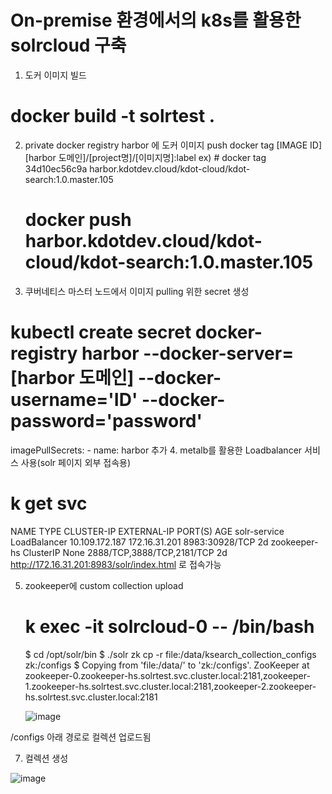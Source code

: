 # On-premise 환경에서의 k8s를 활용한 solrcloud 구축
1. 도커 이미지 빌드
 # docker build -t solrtest .

2. private docker registry harbor 에 도커 이미지 push
 docker tag [IMAGE ID] [harbor 도메인]/[project명]/[이미지명]:label 
ex) # docker tag 34d10ec56c9a harbor.kdotdev.cloud/kdot-cloud/kdot-search:1.0.master.105
    # docker push harbor.kdotdev.cloud/kdot-cloud/kdot-search:1.0.master.105

3. 쿠버네티스 마스터 노드에서 이미지 pulling 위한 secret 생성
 # kubectl create secret docker-registry harbor --docker-server=[harbor 도메인] --docker-username='ID' --docker-password='password'

imagePullSecrets:
        - name: harbor 추가
4. metalb를 활용한 Loadbalancer 서비스 사용(solr 페이지 외부 접속용)
 # k get svc 
NAME           TYPE           CLUSTER-IP       EXTERNAL-IP     PORT(S)                      AGE
solr-service   LoadBalancer   10.109.172.187   172.16.31.201   8983:30928/TCP               2d
zookeeper-hs   ClusterIP      None             <none>          2888/TCP,3888/TCP,2181/TCP   2d
http://172.16.31.201:8983/solr/index.html 로 접속가능

5. zookeeper에 custom collection upload
   # k exec -it solrcloud-0 -- /bin/bash
   $ cd /opt/solr/bin
   $ ./solr zk cp -r file:/data/ksearch_collection_configs zk:/configs
   $ Copying from 'file:/data/' to 'zk:/configs'. ZooKeeper at zookeeper-0.zookeeper-hs.solrtest.svc.cluster.local:2181,zookeeper-1.zookeeper-hs.solrtest.svc.cluster.local:2181,zookeeper-2.zookeeper-hs.solrtest.svc.cluster.local:2181





    ![image](https://github.com/dooz1e/k8s-solrcloud/assets/170922638/219fd9f5-5be6-4bea-aebd-9f27424495ab)

/configs 아래 경로로 컬렉션 업로드됨

7. 컬렉션 생성


![image](https://github.com/dooz1e/k8s-solrcloud/assets/170922638/7c19b915-5bdb-4b2b-8806-c5aa150b1b36)

